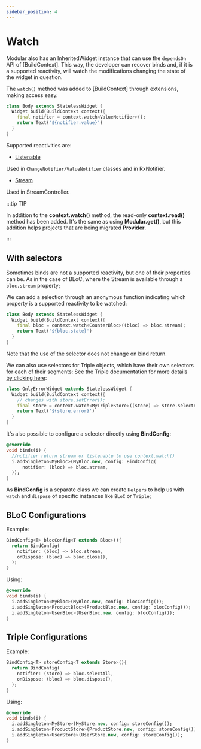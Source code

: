 ```yaml
---
sidebar_position: 4
---
```


# Watch

Modular also has an InheritedWidget instance that can use the `dependsOn` API of [BuildContext].
This way, the developer can recover binds and, if it is a supported reactivity, will watch the modifications
changing the state of the widget in question.

The `watch()` method was added to [BuildContext] through extensions, making access easy.
```dart
class Body extends StatelessWidget {
  Widget build(BuildContext context){
    final notifier = context.watch<ValueNotifier>();
    return Text('${notifier.value}')
  }
}
```

Supported reactivities are:
- [Listenable](https://api.flutter.dev/flutter/foundation/Listenable-class.html)

Used in `ChangeNotifier/ValueNotifier` classes and in RxNotifier.

- [Stream](https://api.dart.dev/stable/2.15.0/dart-async/Stream-class.html)

Used in StreamController.

:::tip TIP

In addition to the **context.watch()** method, the read-only **context.read()** method has been added.
It's the same as using **Modular.get()**, but this addition helps projects that are being migrated
**Provider**.

:::

## With selectors

Sometimes binds are not a supported reactivity, but one of their properties can be.
As in the case of BLoC, where the Stream is available through a `bloc.stream` property;

We can add a selection through an anonymous function indicating which property is a supported reactivity to be watched:

```dart
class Body extends StatelessWidget {
  Widget build(BuildContext context){
    final bloc = context.watch<CounterBloc>((bloc) => bloc.stream);
    return Text('${bloc.state}')
  }
}
```

Note that the use of the selector does not change on bind return.

We can also use selectors for Triple objects, which have their own selectors for each of their segments:
See the Triple documentation for more details [by clicking here](https://triple.flutterando.com.br/docs/getting-started/using-flutter-triple#selectors):

```dart
class OnlyErrorWidget extends StatelessWidget {
  Widget build(BuildContext context){
    // changes with store.setError();
    final store = context.watch<MyTripleStore>((store) => store.selectError);
    return Text('${store.error}')
  }
}
```

It's also possible to configure a selector directly using **BindConfig**:

```dart
@override
void binds(i) {
  //notifier return stream or listenable to use context.watch()
  i.addSingleton<MyBloc>(MyBloc.new, config: BindConfig(
      notifier: (bloc) => bloc.stream,
  ));
}
```

As **BindConfig** is a separate class we can create `Helpers` to help us with `watch` and `dispose`
of specific instances like `BLoC` or `Triple`;

## BLoC Configurations

Example:

```dart
BindConfig<T> blocConfig<T extends Bloc>(){
  return BindConfig(
    notifier: (bloc) => bloc.stream,
    onDispose: (bloc) => bloc.close(),
  );
} 

```

Using:

```dart
@override
void binds(i) {
  i.addSingleton<MyBloc>(MyBloc.new, config: blocConfig());
  i.addSingleton<ProductBloc>(ProductBloc.new, config: blocConfig());
  i.addSingleton<UserBloc>(UserBloc.new, config: blocConfig());
}
```

## Triple Configurations

Example:

```dart
BindConfig<T> storeConfig<T extends Store>(){
  return BindConfig(
    notifier: (store) => bloc.selectAll,
    onDispose: (bloc) => bloc.dispose(),
  );
} 

```

Using:

```dart
@override
void binds(i) {
  i.addSingleton<MyStore>(MyStore.new, config: storeConfig());
  i.addSingleton<ProductStore>(ProductStore.new, config: storeConfig());
  i.addSingleton<UserStore>(UserStore.new, config: storeConfig());
}
```

